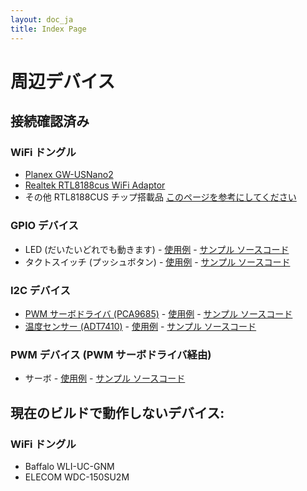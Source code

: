 ```yaml
---
layout: doc_ja
title: Index Page
---
```

# 周辺デバイス

## 接続確認済み

### WiFi ドングル
- [Planex GW-USNano2](https://www.planex.co.jp/products/gw-usnano2a/)
- [Realtek RTL8188cus WiFi Adaptor](http://www.ebay.com/itm/Realtek-RTL8188cus-USB-150M-150Mbps-802-11b-g-n-n-Wireless-WiFi-adapter-dongle/230973235744)
- その他 RTL8188CUS チップ搭載品 [このページを参考にしてください](./basic_startup.html)

### GPIO デバイス
- LED (だいたいどれでも動きます)  - [使用例](http://fabble.cc/chirimenedu/chirimenhelloworld) - [サンプル ソースコード](https://github.com/chirimen-oh/examples/tree/master/LEDblink)
- タクトスイッチ (プッシュボタン)  - [使用例](http://fabble.cc/chirimenedu/chirimenpushbutton) - [サンプル ソースコード](https://github.com/chirimen-oh/examples/tree/master/button)

### I2C デバイス
- [PWM サーボドライバ (PCA9685)](https://www.switch-science.com/catalog/961/) - [使用例](http://fabble.cc/chirimenedu/chirimenservo) - [サンプル ソースコード](https://github.com/chirimen-oh/examples/tree/master/i2c-PCA9685)
- [温度センサー (ADT7410)](http://akizukidenshi.com/catalog/g/gM-06675/) - [使用例](http://fabble.cc/chirimenedu/chirimeni2csensor) - [サンプル ソースコード](https://github.com/chirimen-oh/examples/tree/master/i2c-ADT7410)

### PWM デバイス (PWM サーボドライバ経由)
- サーボ - [使用例](http://fabble.cc/chirimenedu/chirimenservo) - [サンプル ソースコード](https://github.com/chirimen-oh/examples/tree/master/i2c-PCA9685)

## 現在のビルドで動作しないデバイス:

### WiFi ドングル
- Baffalo WLI-UC-GNM
- ELECOM WDC-150SU2M
